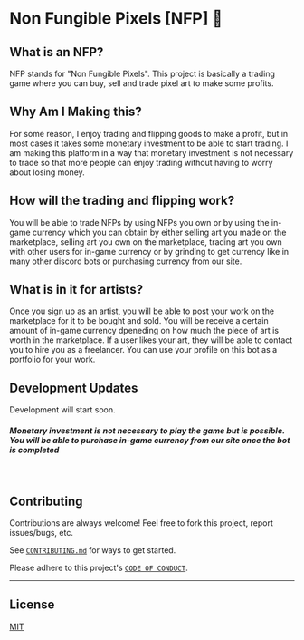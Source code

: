 # Non Fungible Pixels [NFP] 👾

## What is an NFP?
NFP stands for "Non Fungible Pixels". This project is basically a trading game where you can buy, sell and trade pixel art to make some profits.
  
## Why Am I Making this?
For some reason, I enjoy trading and flipping goods to make a profit, but in most cases it takes some monetary investment to be able to start trading. I am making this platform in a way that monetary investment is not necessary to trade so that more people can enjoy trading without having to worry about losing money.
  
## How will the trading and flipping work?
You will be able to trade NFPs by using NFPs you own or by using the in-game currency which you can obtain by either selling art you made on the marketplace, selling art you own on the marketplace, trading art you own with other users for in-game currency or by grinding to get currency like in many other discord bots or purchasing currency from our site.

## What is in it for artists?
Once you sign up as an artist, you will be able to post your work on the marketplace for it to be bought and sold. You will be receive a certain amount of in-game currency dpeneding on how much the piece of art is worth in the marketplace. If a user likes your art, they will be able to contact you to hire you as a freelancer. You can use your profile on this bot as a portfolio for your work.

## Development Updates
Development will start soon.
  
##### *Monetary investment is not necessary to play the game but is possible. You will be able to purchase in-game currency from our site once the bot is completed*

<br>

## Contributing

Contributions are always welcome! Feel free to fork this project, report issues/bugs, etc.

See <a href = "CONTRIBUTING.md">`CONTRIBUTING.md`</a> for ways to get started.

Please adhere to this project's <a href = "CODE_OF_CONDUCT.md">`CODE OF CONDUCT`</a>.

---

## License

[MIT](LICENSE)  
